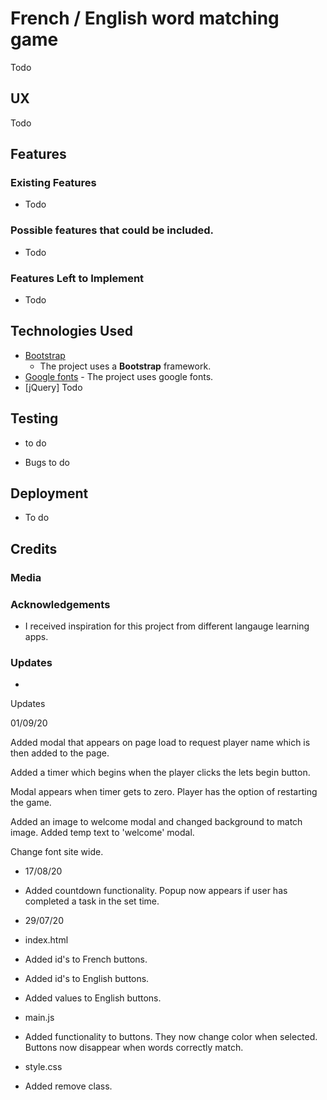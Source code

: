 # French / English word matching game

Todo

## UX

Todo

## Features

### Existing Features

- Todo

### Possible features that could be included.

- Todo

### Features Left to Implement

- Todo

## Technologies Used

- [Bootstrap](https://getbootstrap.com/)
  - The project uses a **Bootstrap** framework.
- [Google fonts](https://fonts.google.com) - The project uses google fonts.
- [jQuery] Todo

## Testing

- to do

* Bugs
  to do

## Deployment

- To do

## Credits

### Media

### Acknowledgements

- I received inspiration for this project from different langauge learning apps.

### Updates

-

Updates

01/09/20

Added modal that appears on page load to request player name which is then added to the page.

Added a timer which begins when the player clicks the lets begin button.

Modal appears when timer gets to zero. Player has the option of restarting the game.

Added an image to welcome modal and changed background to match image. Added temp text to 'welcome' modal.

Change font site wide.

- 17/08/20

- Added countdown functionality. Popup now appears if user has completed a task in the set time.

- 29/07/20

- index.html

- Added id's to French buttons.
- Added id's to English buttons.
- Added values to English buttons.

- main.js

- Added functionality to buttons. They now change color when selected. Buttons now disappear when words correctly match.

- style.css

- Added remove class.
